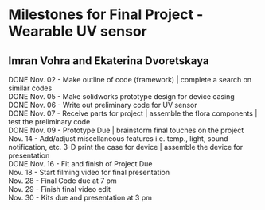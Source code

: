 # Milestones for Final Project - Wearable UV sensor
## Imran Vohra and Ekaterina Dvoretskaya



DONE  Nov. 02 - Make outline of code (framework) | complete a search on similar codes    
DONE  Nov. 05 - Make solidworks prototype design for device casing  
DONE  Nov. 06 - Write out preliminary code for UV sensor   
DONE  Nov. 07 - Receive parts for project | assemble the flora components | test the preliminary code  
DONE  Nov. 09 - Prototype Due | brainstorm final touches on the project   
      Nov. 14 - Add/adjust miscellaneous features i.e. temp., light, sound notification, etc. 3-D print the case for device | assemble the device for presentation  
DONE  Nov. 16 - Fit and finish of Project Due   
      Nov. 18 - Start filming video for final presentation   
      Nov. 28 - Final Code due at 7 pm   
      Nov. 29 - Finish final video edit   
      Nov. 30 - Kits due and presentation at 3 pm 
